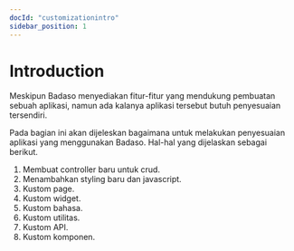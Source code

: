 ```yaml
---
docId: "customizationintro"
sidebar_position: 1
---
```


# Introduction

Meskipun Badaso menyediakan fitur-fitur yang mendukung pembuatan sebuah aplikasi, namun ada kalanya aplikasi tersebut butuh penyesuaian tersendiri.

Pada bagian ini akan dijeleskan bagaimana untuk melakukan penyesuaian aplikasi yang menggunakan Badaso. Hal-hal yang dijelaskan sebagai berikut.

1. Membuat controller baru untuk crud.
2. Menambahkan styling baru dan javascript.
3. Kustom page.
4. Kustom widget.
5. Kustom bahasa.
6. Kustom utilitas.
7. Kustom API.
8. Kustom komponen.
